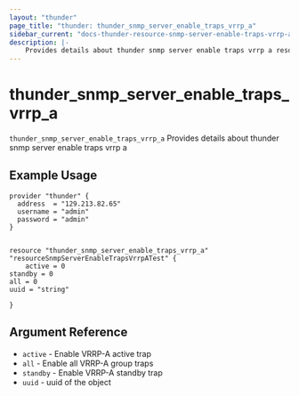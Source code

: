 ```yaml
---
layout: "thunder"
page_title: "thunder: thunder_snmp_server_enable_traps_vrrp_a"
sidebar_current: "docs-thunder-resource-snmp-server-enable-traps-vrrp-a"
description: |-
	Provides details about thunder snmp server enable traps vrrp a resource for A10
---
```


# thunder\_snmp\_server\_enable\_traps\_vrrp\_a

`thunder_snmp_server_enable_traps_vrrp_a` Provides details about thunder snmp server enable traps vrrp a
## Example Usage


```hcl
provider "thunder" {
  address  = "129.213.82.65"
  username = "admin"
  password = "admin"
}


resource "thunder_snmp_server_enable_traps_vrrp_a" "resourceSnmpServerEnableTrapsVrrpATest" {
	active = 0
standby = 0
all = 0
uuid = "string"
 
}

```

## Argument Reference

* `active` - Enable VRRP-A active trap
* `all` - Enable all VRRP-A group traps
* `standby` - Enable VRRP-A standby trap
* `uuid` - uuid of the object

